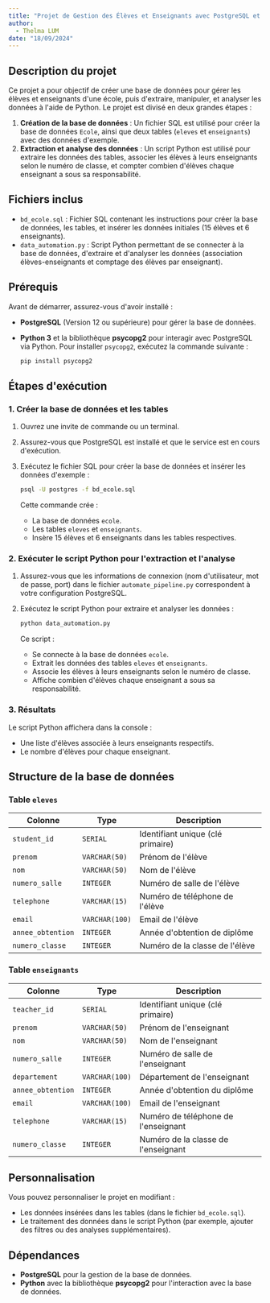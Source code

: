 ```yaml
---
title: "Projet de Gestion des Élèves et Enseignants avec PostgreSQL et Python"
author:
  - Thelma LUM
date: "18/09/2024"
---
```


## Description du projet

Ce projet a pour objectif de créer une base de données pour gérer les élèves et enseignants d'une école, puis d'extraire, manipuler, et analyser les données à l'aide de Python. Le projet est divisé en deux grandes étapes :

1. **Création de la base de données** : Un fichier SQL est utilisé pour créer la base de données `Ecole`, ainsi que deux tables (`eleves` et `enseignants`) avec des données d'exemple.
2. **Extraction et analyse des données** : Un script Python est utilisé pour extraire les données des tables, associer les élèves à leurs enseignants selon le numéro de classe, et compter combien d'élèves chaque enseignant a sous sa responsabilité.

## Fichiers inclus

- `bd_ecole.sql` : Fichier SQL contenant les instructions pour créer la base de données, les tables, et insérer les données initiales (15 élèves et 6 enseignants).
- `data_automation.py` : Script Python permettant de se connecter à la base de données, d'extraire et d'analyser les données (association élèves-enseignants et comptage des élèves par enseignant).

## Prérequis

Avant de démarrer, assurez-vous d'avoir installé :

- **PostgreSQL** (Version 12 ou supérieure) pour gérer la base de données.
- **Python 3** et la bibliothèque **psycopg2** pour interagir avec PostgreSQL via Python. Pour installer `psycopg2`, exécutez la commande suivante :

  ```bash
  pip install psycopg2
  ```

## Étapes d'exécution

### 1. Créer la base de données et les tables

1. Ouvrez une invite de commande ou un terminal.
2. Assurez-vous que PostgreSQL est installé et que le service est en cours d'exécution.
3. Exécutez le fichier SQL pour créer la base de données et insérer les données d'exemple :

   ```bash
   psql -U postgres -f bd_ecole.sql
   ```

   Cette commande crée :
   - La base de données `ecole`.
   - Les tables `eleves` et `enseignants`.
   - Insère 15 élèves et 6 enseignants dans les tables respectives.

### 2. Exécuter le script Python pour l'extraction et l'analyse

1. Assurez-vous que les informations de connexion (nom d'utilisateur, mot de passe, port) dans le fichier `automate_pipeline.py` correspondent à votre configuration PostgreSQL.
2. Exécutez le script Python pour extraire et analyser les données :

   ```bash
   python data_automation.py
   ```

   Ce script :
   - Se connecte à la base de données `ecole`.
   - Extrait les données des tables `eleves` et `enseignants`.
   - Associe les élèves à leurs enseignants selon le numéro de classe.
   - Affiche combien d'élèves chaque enseignant a sous sa responsabilité.

### 3. Résultats

Le script Python affichera dans la console :
- Une liste d'élèves associée à leurs enseignants respectifs.
- Le nombre d'élèves pour chaque enseignant.

## Structure de la base de données

### Table `eleves`

| Colonne          | Type         | Description                           |
|------------------|--------------|---------------------------------------|
| `student_id`     | `SERIAL`     | Identifiant unique (clé primaire)     |
| `prenom`         | `VARCHAR(50)`| Prénom de l'élève                     |
| `nom`            | `VARCHAR(50)`| Nom de l'élève                        |
| `numero_salle`   | `INTEGER`    | Numéro de salle de l'élève            |
| `telephone`      | `VARCHAR(15)`| Numéro de téléphone de l'élève        |
| `email`          | `VARCHAR(100)`| Email de l'élève                      |
| `annee_obtention`| `INTEGER`    | Année d'obtention de diplôme          |
| `numero_classe`  | `INTEGER`    | Numéro de la classe de l'élève        |

### Table `enseignants`

| Colonne          | Type         | Description                           |
|------------------|--------------|---------------------------------------|
| `teacher_id`     | `SERIAL`     | Identifiant unique (clé primaire)     |
| `prenom`         | `VARCHAR(50)`| Prénom de l'enseignant                |
| `nom`            | `VARCHAR(50)`| Nom de l'enseignant                   |
| `numero_salle`   | `INTEGER`    | Numéro de salle de l'enseignant       |
| `departement`    | `VARCHAR(100)`| Département de l'enseignant           |
| `annee_obtention`| `INTEGER`    | Année d'obtention du diplôme          |
| `email`          | `VARCHAR(100)`| Email de l'enseignant                 |
| `telephone`      | `VARCHAR(15)`| Numéro de téléphone de l'enseignant   |
| `numero_classe`  | `INTEGER`    | Numéro de la classe de l'enseignant   |

## Personnalisation

Vous pouvez personnaliser le projet en modifiant :
- Les données insérées dans les tables (dans le fichier `bd_ecole.sql`).
- Le traitement des données dans le script Python (par exemple, ajouter des filtres ou des analyses supplémentaires).

## Dépendances

- **PostgreSQL** pour la gestion de la base de données.
- **Python** avec la bibliothèque **psycopg2** pour l'interaction avec la base de données.

